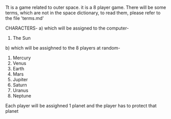 Tt is a game related to outer space.
it is a 8 player game.
There will be some terms, which are not in the space dictionary, to read them, please refer to the file 'terms.md'

CHARACTERS-
a) which will be assigned to the computer-
1) The Sun 

b) which will be assighned to the 8 players at random-
1) Mercury
2) Venus
3) Earth
4) Mars
5) Jupiter
6) Saturn
7) Uranus
8) Neptune


Each player will be assighned 1 planet and the player has to protect that planet